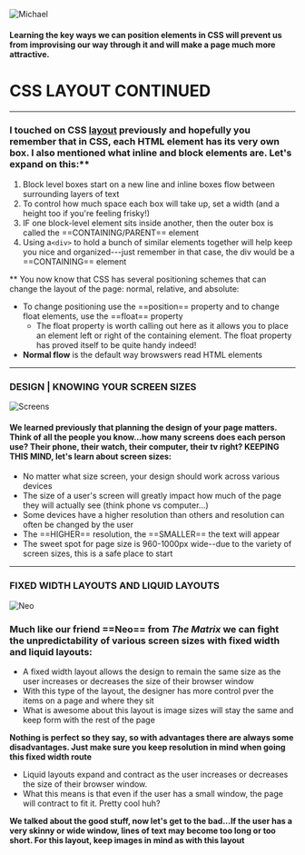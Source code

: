 ![Michael](https://media.giphy.com/media/3zgPY6cX4gREs/giphy.gif)

#### Learning the key ways we can position elements in CSS will prevent us from improvising our way through it and will make a page much more attractive.

# CSS LAYOUT CONTINUED 
-----------
### I touched on CSS [layout](https://rivad2.github.io/reading-notes/201/class-04.html) previously and hopefully you remember that in CSS, each HTML element has its very own box. I also mentioned what inline and block elements are. Let's expand on this:**
  1. Block level boxes start on a new line and inline boxes flow between surrounding layers of text
  1. To control how much space each box will take up, set a width (and a height too if you're feeling frisky!)
  3. IF one block-level element sits inside another, then the outer box is called the ==CONTAINING/PARENT== element
  4. Using a`<div>` to hold a bunch  of similar elements together will help keep you nice and organized---just remember in that case, the div would be a ==CONTAINING== element

  ** You now know that CSS has several positioning schemes that can change the layout of the page: normal, relative, and absolute: 
  * To change positioning use the ==position== property and to change float elements, use the ==float== property
    * The float property is worth calling out here as it allows you to place an element left or right of the containing element. The float property has proved itself to be quite handy indeed!
  * **Normal flow** is the default way browswers read HTML elements
  ---------------------------------- 

  ### DESIGN | KNOWING YOUR SCREEN SIZES

  ![Screens](https://media.giphy.com/media/3o85xnHXDgKM21daPm/giphy.gif)

  #### We learned previously that planning the design of your page matters. Think of all the people you know...how many screens does each person use? Their phone, their watch, their computer, their tv right? KEEPING THIS MIND, let's learn about screen sizes:
  
  * No matter what size screen, your design should work across various devices
  * The size of a user's screen will greatly impact how much of the page they will actually see (think phone vs computer...)
  * Some devices have a higher resolution than others and resolution can often be changed by the user 
  * The ==HIGHER== resolution, the ==SMALLER== the text will appear
  * The sweet spot for page size is 960-1000px wide--due to the variety of screen sizes, this is a safe place to start

  ---------------------

 ### FIXED WIDTH LAYOUTS AND LIQUID LAYOUTS

 ![Neo](https://media.giphy.com/media/rvsIuQkF1iL3G/giphy.gif)

### Much like our friend ==Neo== from *The Matrix* we can fight the unpredictability of various screen sizes with fixed width and liquid layouts:

  * A fixed width layout allows the design to remain the same size as the user increases or decreases the size of their browser window
  * With this type of the layout, the designer has more control  pver the items on a page and where they sit
  * What is awesome about this layout is image sizes will stay the same and keep form with the rest of the page
  
  **Nothing is perfect so they say, so with advantages there are always some disadvantages. Just make sure you keep resolution in mind when going this fixed width route**

  * Liquid layouts expand and contract as the user increases or decreases the size of their browser window.
  * What this means is that even if the user has a small window, the page will contract to fit it. Pretty cool huh?
  
   **We talked about the good stuff, now let's get to the bad...If the user has a very skinny or wide window, lines of text may become too long or too short. For this layout, keep images in mind as with this layout**